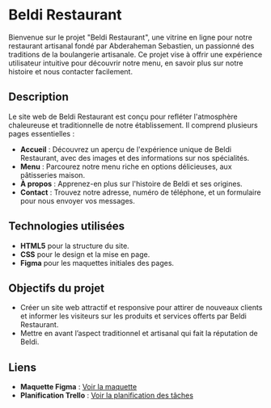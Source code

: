 # Beldi Restaurant

Bienvenue sur le projet "Beldi Restaurant", une vitrine en ligne pour notre restaurant artisanal fondé par Abderaheman Sebastien, un passionné des traditions de la boulangerie artisanale. Ce projet vise à offrir une expérience utilisateur intuitive pour découvrir notre menu, en savoir plus sur notre histoire et nous contacter facilement.

## Description

Le site web de Beldi Restaurant est conçu pour refléter l'atmosphère chaleureuse et traditionnelle de notre établissement. Il comprend plusieurs pages essentielles :

- **Accueil** : Découvrez un aperçu de l'expérience unique de Beldi Restaurant, avec des images et des informations sur nos spécialités.
- **Menu** : Parcourez notre menu riche en options délicieuses, aux pâtisseries maison.
- **À propos** : Apprenez-en plus sur l'histoire de Beldi et ses origines.
- **Contact** : Trouvez notre adresse, numéro de téléphone, et un formulaire pour nous envoyer vos messages.

## Technologies utilisées

- **HTML5** pour la structure du site.
- **CSS** pour le design et la mise en page.
- **Figma** pour les maquettes initiales des pages.

## Objectifs du projet

- Créer un site web attractif et responsive pour attirer de nouveaux clients et informer les visiteurs sur les produits et services offerts par Beldi Restaurant.
- Mettre en avant l’aspect traditionnel et artisanal qui fait la réputation de Beldi.

## Liens
- **Maquette Figma** : [Voir la maquette](https://www.figma.com/design/a0BFVqosXw9ikpkMMbrl3P/Beldi-Restaurant?node-id=7-725&t=tQxPL5n4AOWVgYN5-1)
- **Planification Trello** : [Voir la planification des tâches](https://trello.com/invite/b/670e5b899df95bb02c58f1f7/ATTI18f92138ddfbe19b26304a386bd5d493C1423126/beldi)
